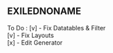 ## EXILEDNONAME

To Do :
[v] - Fix Datatables & Filter <br>
[v] - Fix Layouts <br>
[x] - Edit Generator

